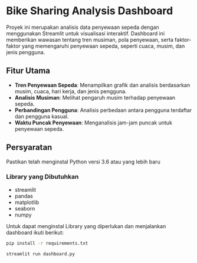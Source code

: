 # Bike Sharing Analysis Dashboard

Proyek ini merupakan analisis data penyewaan sepeda dengan menggunakan Streamlit untuk visualisasi interaktif. Dashboard ini memberikan wawasan tentang tren musiman, pola penyewaan, serta faktor-faktor yang memengaruhi penyewaan sepeda, seperti cuaca, musim, dan jenis pengguna.

## Fitur Utama
- **Tren Penyewaan Sepeda**: Menampilkan grafik dan analisis berdasarkan musim, cuaca, hari kerja, dan jenis pengguna.
- **Analisis Musiman**: Melihat pengaruh musim terhadap penyewaan sepeda.
- **Perbandingan Pengguna**: Analisis perbedaan antara pengguna terdaftar dan pengguna kasual.
- **Waktu Puncak Penyewaan**: Menganalisis jam-jam puncak untuk penyewaan sepeda.

## Persyaratan
Pastikan telah menginstal Python versi 3.6 atau yang lebih baru

### Library yang Dibutuhkan
- streamlit
- pandas
- matplotlib
- seaborn
- numpy

Untuk dapat menginstal Library yang diperlukan dan menjalankan dashboard ikuti berikut:

```bash
pip install -r requirements.txt

streamlit run dashboard.py